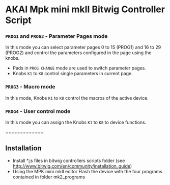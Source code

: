 AKAI Mpk mini mkII Bitwig Controller Script
=============


### `PROG1` and `PROG2` - Parameter Pages mode
In this mode you can select parameter pages 0 to 15 (PROG1) and 16 to 29 (PROG2) and control the parameters configured in the page using the knobs.

- Pads in `PROG CHANGE` mode are used to switch parameter pages.
- Knobs `K1` to `K8` control single parameters in current page.

### `PROG3` - Macro mode
In this mode, Knobs `K1` to `K8` control the macros of the active device.

### `PROG4` - User control mode
In this mode you can assign the Knobs `K1` to `K8` to device functions.

=============

## Installation
- Install *.js files in bitwig controllers scripts folder (see http://www.bitwig.com/en/community/installation_guide)
- Using the MPK mini mkII editor Flash the device with the four programs contained in folder mk2_programs 
